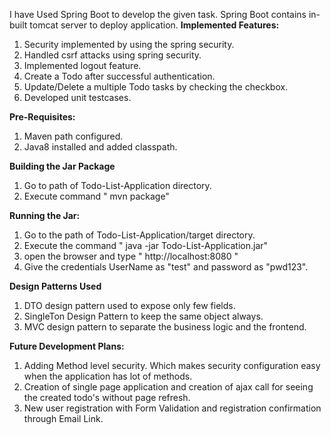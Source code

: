 I have Used Spring Boot to develop the given task. Spring Boot contains in-built tomcat server to deploy application.
**Implemented Features:**
1. Security implemented by using the spring security. 
2. Handled csrf attacks using spring security.
3. Implemented logout feature.
4. Create a Todo after successful authentication.
5. Update/Delete a multiple Todo tasks by checking the checkbox.
6. Developed unit testcases.

**Pre-Requisites:**
1. Maven path configured.
2. Java8 installed and added classpath.

**Building the Jar Package**
1. Go to path of Todo-List-Application directory.
2. Execute command " mvn package"

**Running the Jar:**
1. Go to the path of Todo-List-Application/target directory.
2. Execute the command " java -jar Todo-List-Application.jar"
3. open the browser and type " http://localhost:8080 "
4. Give the credentials UserName as "test" and password as "pwd123".

**Design Patterns Used**
1. DTO design pattern used to expose only few fields.
2. SingleTon Design Pattern to keep the same object always.
3. MVC design pattern to separate the business logic and the frontend.

**Future Development Plans:**
1. Adding Method level security. Which makes security configuration easy when the application has lot of methods.
2. Creation of single page application and creation of ajax call for seeing the created todo's without page refresh.
3. New user registration with Form Validation and registration confirmation through Email Link.
